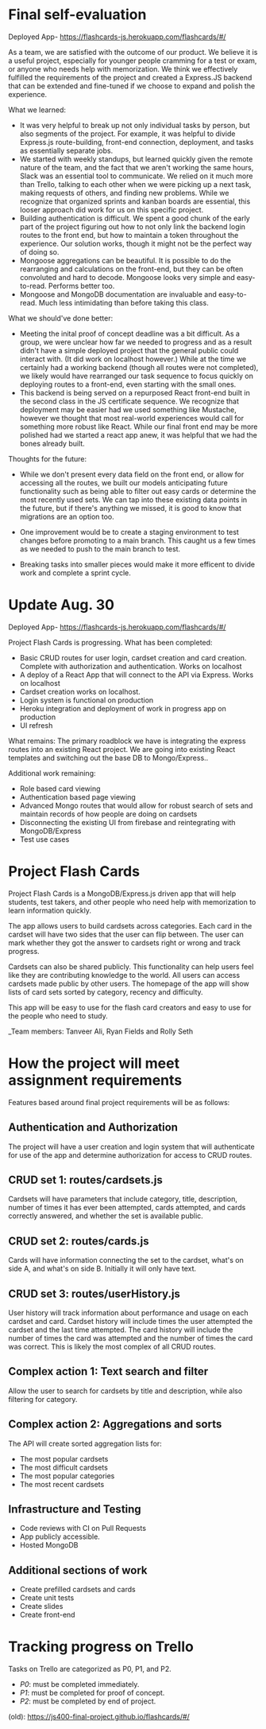 # Final self-evaluation

Deployed App- https://flashcards-js.herokuapp.com/flashcards/#/

As a team, we are satisfied with the outcome of our product. We believe it is a useful project, especially for younger people cramming for a test or exam, or anyone who needs help with memorization. We think we effectively fulfilled the requirements of the project and created a Express.JS backend that can be extended and fine-tuned if we choose to expand and polish the experience.

What we learned:
- It was very helpful to break up not only individual tasks by person, but also segments of the project. For example, it was helpful to divide Express.js route-building, front-end connection, deployment, and tasks as essentially separate jobs.
- We started with weekly standups, but learned quickly given the remote nature of the team, and the fact that we aren't working the same hours, Slack was an essential tool to communicate. We relied on it much more than Trello, talking to each other when we were picking up a next task, making requests of others, and finding new problems. While we recognize that organized sprints and kanban boards are essential, this looser approach did work for us on this specific project.
- Building authentication is difficult. We spent a good chunk of the early part of the project figuring out how to not only link the backend login routes to the front end, but how to maintain a token throughout the experience. Our solution works, though it might not be the perfect way of doing so.
- Mongoose aggregations can be beautiful. It is possible to do the rearranging and calculations on the front-end, but they can be often convoluted and hard to decode. Mongoose looks very simple and easy-to-read. Performs better too.
- Mongoose and MongoDB documentation are invaluable and easy-to-read. Much less intimidating than before taking this class.

What we should've done better:
- Meeting the inital proof of concept deadline was a bit difficult. As a group, we were unclear how far we needed to progress and as a result didn't have a simple deployed project that the general public could interact with. (It did work on localhost however.) While at the time we certainly had a working backend (though all routes were not completed), we likely would have rearranged our task sequence to focus quickly on deploying routes to a front-end, even starting with the small ones.
- This backend is being served on a repurposed React front-end built in the second class in the JS certificate sequence. We recognize that deployment may be easier had we used something like Mustache, however we thought that most real-world experiences would call for something more robust like React. While our final front end may be more polished had we started a react app anew, it was helpful that we had the bones already built.

Thoughts for the future:
- While we don't present every data field on the front end, or allow for accessing all the routes, we built our models anticipating future functionality such as being able to filter out easy cards or determine the most recently used sets. We can tap into these existing data points in the future, but if there's anything we missed, it is good to know that migrations are an option too.

- One improvement would be to create a staging environment to test changes before promoting to a main branch.  This caught us a few times as we needed to push to the main branch to test.

- Breaking tasks into smaller pieces would make it more efficent to divide work and complete a sprint cycle.

# Update Aug. 30

Deployed App- https://flashcards-js.herokuapp.com/flashcards/#/

Project Flash Cards is progressing. What has been completed:
- Basic CRUD routes for user login, cardset creation and card creation. Complete with authorization and authentication. Works on localhost
- A deploy of a React App that will connect to the API via Express. Works on localhost
- Cardset creation works on localhost.
- Login system is functional on production
- Heroku integration and deployment of work in progress app on production
- UI refresh

What remains:
The primary roadblock we have is integrating the express routes into an existing React project. We are going into existing React templates and switching out the base DB to Mongo/Express..

Additional work remaining:
- Role based card viewing 
- Authentication based page viewing 
- Advanced Mongo routes that would allow for robust search of sets and maintain records of how people are doing on cardsets
- Disconnecting the existing UI from firebase and reintegrating with MongoDB/Express
- Test use cases

# Project Flash Cards
Project Flash Cards is a MongoDB/Express.js driven app that will help students, test takers, and other people who need help with memorization to learn information quickly.

The app allows users to build cardsets across categories. Each card in the cardset will have two sides that the user can flip between. The user can mark whether they got the answer to cardsets right or wrong and track progress.

Cardsets can also be shared publicly. This functionality can help users feel like they are contributing knowledge to the world. All users can access cardsets made public by other users. The homepage of the app will show lists of card sets sorted by category, recency and difficulty.

This app will be easy to use for the flash card creators and easy to use for the people who need to study.

_Team members: Tanveer Ali, Ryan Fields and Rolly Seth

# How the project will meet assignment requirements

Features based around final project requirements will be as follows:

## Authentication and Authorization

The project will have a user creation and login system that will authenticate for use of the app and determine authorization for access to CRUD routes.

## CRUD set 1: routes/cardsets.js

Cardsets will have parameters that include category, title, description, number of times it has ever been attempted, cards attempted, and cards correctly answered, and whether the set is available public.

## CRUD set 2: routes/cards.js

Cards will have information connecting the set to the cardset, what's on side A, and what's on side B. Initially it will only have text.

## CRUD set 3: routes/userHistory.js

User history will track information about performance and usage on each cardset and card. Cardset history will include times the user attempted the cardset and the last time attempted. The card history will include the number of times the card was attempted and the number of times the card was correct. This is likely the most complex of all CRUD routes.

## Complex action 1: Text search and filter

Allow the user to search for cardsets by title and description, while also filtering for category.

## Complex action 2: Aggregations and sorts

The API will create sorted aggregation lists for:
- The most popular cardsets
- The most difficult cardsets
- The most popular categories
- The most recent cardsets

## Infrastructure and Testing
- Code reviews with CI on Pull Requests
- App publicly accessible.  
- Hosted MongoDB 

## Additional sections of work
- Create prefilled cardsets and cards
- Create unit tests
- Create slides
- Create front-end

# Tracking progress on Trello

Tasks on Trello are categorized as P0, P1, and P2.
- *P0*: must be completed immediately.
- *P1*: must be completed for proof of concept.
- *P2*: must be completed by end of project.


(old): https://js400-final-project.github.io/flashcards/#/
